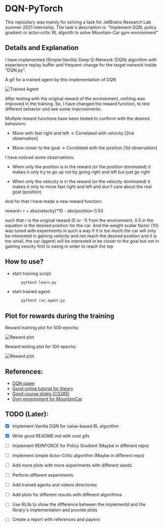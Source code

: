 # DQN-PyTorch
This repository was mainly for solving a task for JetBrains Research Lab summer 2021 internship. The task's description is: "Implement DQN, policy gradient or actor-critic RL algorith to solve Mountain-Car gym environment"

## Details and Explanation

I have implemented (Simple/Vanilla) Deep Q-Network (DQN) algorithm with experience replay buffer and frequent change for the target network inside "DQN.py".

A gif for a trained agent by this implementation of DQN

![Trained Agent](https://github.com/hany606/Internship-Task/blob/main/gif/agent2.gif)

After testing with the original reward of the environment, nothing was improved in the training. So, I have changed the reward function, to test different behavior and see some improvements.

Multiple reward functions have been tested to conform with the desired behaviors:
- Move with fast right and left -> Correlated with velocity [2nd observation]

- Move closer to the goal -> Correlated with the position [1st observation]

I have noticed some observations:

- When only the position is in the reward (or the position dominated) it makes it only try to go up not by going right and left but just go right

- When only the velocity is in the reward (or the velocity dominated) it makes it only to move fast right and left and don't care about the real goal (position)

And for that I have made a new reward function:

<!-- ![formula](https://render.githubusercontent.com/render/math?math=reward= r + abs(velocity)*10 - abs(position-0.5)) -->
<!--![reward= r + abs(velocity)*10 - abs(position-0.5))](http://www.sciweavers.org/tex2img.php?eq=reward%3D%20r%20%2B%20abs(velocity)*10%20-%20abs(position-0.5)&bc=White&fc=Black&im=jpg&fs=12&ff=arev&edit=0)-->

<!--<img src="https://render.githubusercontent.com/render/math?math=reward= r + abs(velocity)*10 - abs(position-0.5))">-->
reward= r + abs(velocity)*10 - abs(position-0.5))

such that r is the original reward (0 or -1) from the environment, 0.5 in the equation is the desired position for the car. And the weight scalar factor (10) was tuned with experiments in such a way if it is too much the car will only be interested in gaining velocity and not reach the desired position and it is too small, the car (agent) will be interested in be closer to the goal but not in gaining veocity first to swing in order to reach the top

## How to use?

- start training script:
    ```bash
        python3 learn.py
    ```

- start trained agent:
    ```bash
        python3 run_agent.py
    ```

## Plot for rewards during the training

Reward training plot for 500 epochs:

![Reward plot](https://github.com/hany606/Internship-Task/blob/main/dqn_trained_agents/agent2/best_model_dqn.png)

Reward testing plot for 100 epochs:

![Reward plot](https://github.com/hany606/Internship-Task/blob/main/dqn_trained_agents/agent2/best_model_dqn_testing.png)



## References:

* [DQN paper](https://arxiv.org/abs/1312.5602v1)
* [Good online tutorial for theory](https://www.analyticsvidhya.com/blog/2019/04/introduction-deep-q-learning-python/#:~:text=Deep%20Q%2DNetworks,is%20generated%20as%20the%20output.)
* [Good course slides (CS285)](http://rail.eecs.berkeley.edu/deeprlcourse/static/slides/lec-8.pdf)
* [Gym environment for MountainCar](https://github.com/openai/gym/wiki/MountainCar-v0)

## TODO (Later):

- [x] Implement Vanilla DQN for value-based RL algorithm

- [x] Write good README.md with cool gifs

- [ ] Implement REINFORCE for Policy Gradient (Maybe in different repo)

- [ ] Implement simple Actor-Critic algorithm (Maybe in different repo)

- [ ] Add more plots with more experiments with different seeds

- [ ] Perform different experiments

- [ ] Add trained agents and videos directories

- [ ] Add plots for different results with different algorithms

- [ ] Use RLlib to show the difference between the implementd and the library's implementation and provide plots

- [ ] Create a report with references and papers
